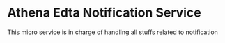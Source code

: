 # Athena Edta Notification Service
This micro service is in charge of handling all stuffs related to notification
